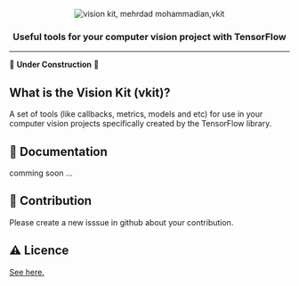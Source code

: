 <p align="center">
  <img src="" alt="vision kit, mehrdad mohammadian,vkit" />
</p>


<h3 align="center" dir=rtl>
Useful tools for your computer vision project with TensorFlow
</h3>
 

---

🚧 **Under Construction** 🚧

## What is the Vision Kit (vkit)?
A set of tools (like callbacks, metrics, models and etc) for use in your computer vision projects specifically created by the TensorFlow library.


## 📒 Documentation
comming soon ...


## 🤝 Contribution 
Please create a new isssue in github about your contribution.

## ⚠️ Licence
[See here.]()





